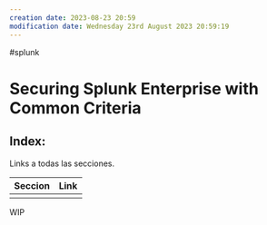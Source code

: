 ```yaml
---
creation date: 2023-08-23 20:59
modification date: Wednesday 23rd August 2023 20:59:19
---
```


#splunk
# Securing Splunk Enterprise with Common Criteria

## Index:

Links a todas las secciones.

| Seccion | Link |
| ------- | ---- |
|         |      |

WIP